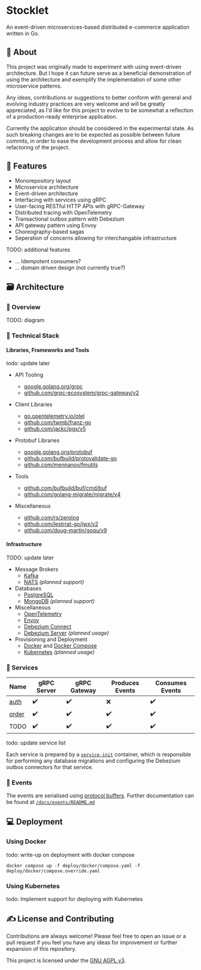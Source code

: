 # Stocklet

An event-driven microservices-based distributed e-commerce application written in Go.

## 📘 About

This project was originally made to experiment with using event-driven architecture. But I hope it can future serve as a beneficial demonstration of using the architecture and exemplify the implementation of some other microservice patterns.

Any ideas, contributions or suggestions to better conform with general and evolving industry practices are very welcome and will be greatly appreciated, as I'd like for this project to evolve to be somewhat a reflection of a production-ready enterprise application.

Currently the application should be considered in the experimental state. As such breaking changes are to be expected as possible between future commits, in order to ease the development process and allow for clean refactoring of the project.

## 📝 Features

* Monorepository layout
* Microservice architecture
* Event-driven architecture
* Interfacing with services using gRPC
* User-facing RESTful HTTP APIs with gRPC-Gateway
* Distributed tracing with OpenTelemetry
* Transactional outbox pattern with Debezium
* API gateway pattern using Envoy
* Choreography-based sagas
* Seperation of concerns allowing for interchangable infrastructure

TODO: additional features
* ... Idempotent consumers?
* ... domain driven design (not currently true?)

## 🗃️ Architecture

### 🔎 Overview

TODO: diagram

### 🧰 Technical Stack

#### Libraries, Frameworks and Tools

todo: update later

* API Tooling
  * [google.golang.org/grpc](https://pkg.go.dev/google.golang.org/grpc)
  * [github.com/grpc-ecosystem/grpc-gateway/v2](https://pkg.go.dev/github.com/grpc-ecosystem/grpc-gateway/v2)

* Client Libraries
  * [go.opentelemetry.io/otel](https://pkg.go.dev/go.opentelemetry.io/otel)
  * [github.com/twmb/franz-go](https://pkg.go.dev/github.com/twmb/franz-go)
  * [github.com/jackc/pgx/v5](https://pkg.go.dev/github.com/jackc/pgx/v5)

* Protobuf Libraries
  * [google.golang.org/protobuf](https://pkg.go.dev/google.golang.org/protobuf)
  * [github.com/bufbuild/protovalidate-go](https://pkg.go.dev/github.com/bufbuild/protovalidate-go)
  * [github.com/mennanov/fmutils](https://pkg.go.dev/github.com/mennanov/fmutils)

* Tools
  * [github.com/bufbuild/buf/cmd/buf](https://buf.build/docs/installation)
  * [github.com/golang-migrate/migrate/v4](https://pkg.go.dev/github.com/golang-migrate/migrate/v4#section-readme)

* Miscellaneous
  * [github.com/rs/zerolog](https://pkg.go.dev/github.com/rs/zerolog)
  * [github.com/lestrrat-go/jwx/v2](https://pkg.go.dev/github.com/lestrrat-go/jwx/v2)
  * [github.com/doug-martin/goqu/v9](https://pkg.go.dev/github.com/doug-martin/goqu/v9)

#### Infrastructure

TODO: update later

* Message Brokers
  * [Kafka](https://hub.docker.com/r/bitnami/kafka)
  * [NATS](https://hub.docker.com/_/nats) *(planned support)*
* Databases
  * [PostgreSQL](https://hub.docker.com/_/postgres)
  * [MongoDB](https://hub.docker.com/_/mongo) *(planned support)*
* Miscellaneous
  * [OpenTelemetry](https://opentelemetry.io/)
  * [Envoy](https://www.envoyproxy.io/)
  * [Debezium Connect](https://hub.docker.com/r/debezium/connect)
  * [Debezium Server](https://hub.docker.com/r/debezium/server) *(planned usage)*
* Provisioning and Deployment
  * [Docker](https://www.docker.com/) and [Docker Compose](https://docs.docker.com/compose/)
  * [Kubernetes](https://kubernetes.io/) *(planned usage)*

### 🧩 Services

| Name | gRPC Server | gRPC Gateway | Produces Events | Consumes Events |
| --- | --- | --- | --- | --- |
| [auth](/internal/svc/auth/) | ✔️ | ✔️ | ❌ | ✔️ |
| [order](/internal/svc/order/) | ✔️ | ✔️ | ✔️ | ✔️ |
| TODO | ✔️ | ✔️ | ✔️ | ✔️ |

todo: update service list

Each service is prepared by a [``service-init``](/cmd/service-init/) container, which is responsible for performing any database migrations and configuring the Debezium outbox connectors for that service.

### 📇 Events

The events are serialised using [protocol buffers](https://protobuf.dev/). Further documentation can be found at [``/docs/events/README.md``](/docs/events/README.md)

## 💻 Deployment

### Using Docker

todo: write-up on deployment with docker compose

``docker compose up -f deploy/docker/compose.yaml -f deploy/docker/compose.override.yaml``

### Using Kubernetes

todo: Implement support for deploying with Kubernetes

## ✍️ License and Contributing

Contributions are always welcome! Please feel free to open an issue or a pull request if you feel you have any ideas for improvement or further expansion of this repository.

This project is licensed under the [GNU AGPL v3](/LICENSE).
